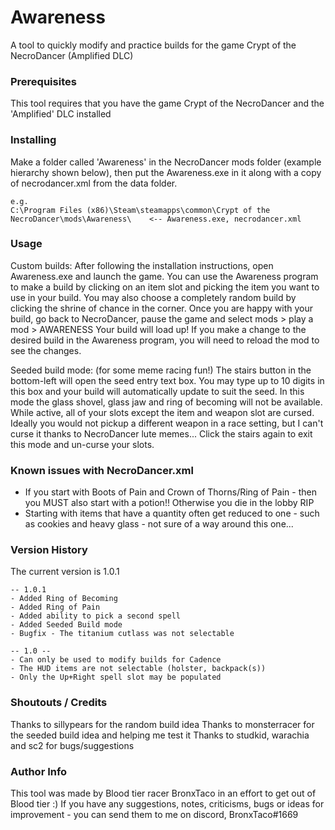 # Awareness

A tool to quickly modify and practice builds for the game Crypt of the NecroDancer (Amplified DLC)

### Prerequisites

This tool requires that you have the game Crypt of the NecroDancer and the 'Amplified' DLC installed

### Installing

Make a folder called 'Awareness' in the NecroDancer mods folder (example hierarchy shown below), then put the Awareness.exe in it along with a copy of necrodancer.xml from the data folder.

```
e.g.
C:\Program Files (x86)\Steam\steamapps\common\Crypt of the NecroDancer\mods\Awareness\    <-- Awareness.exe, necrodancer.xml
```

### Usage

Custom builds:
After following the installation instructions, open Awareness.exe and launch the game. You can use the Awareness program to make a build by clicking on an item slot and picking the item you want to use in your build. You may also choose a completely random build by clicking the shrine of chance in the corner. Once you are happy with your build, go back to NecroDancer, pause the game and select mods > play a mod > AWARENESS
Your build will load up! If you make a change to the desired build in the Awareness program, you will need to reload the mod to see the changes.

Seeded build mode: (for some meme racing fun!)
The stairs button in the bottom-left will open the seed entry text box. You may type up to 10 digits in this box and your build will automatically update to suit the seed. In this mode the glass shovel, glass jaw and ring of becoming will not be available. While active, all of your slots except the item and weapon slot are cursed. Ideally you would not pickup a different weapon in a race setting, but I can't curse it thanks to NecroDancer lute memes... Click the stairs again to exit this mode and un-curse your slots.

### Known issues with NecroDancer.xml

- If you start with Boots of Pain and Crown of Thorns/Ring of Pain - then you MUST also start with a potion!! Otherwise you die in the lobby RIP
- Starting with items that have a quantity often get reduced to one - such as cookies and heavy glass - not sure of a way around this one...

### Version History

The current version is 1.0.1

```
-- 1.0.1
- Added Ring of Becoming
- Added Ring of Pain
- Added ability to pick a second spell
- Added Seeded Build mode
- Bugfix - The titanium cutlass was not selectable
```
```
-- 1.0 --
- Can only be used to modify builds for Cadence
- The HUD items are not selectable (holster, backpack(s))
- Only the Up+Right spell slot may be populated
```

### Shoutouts / Credits

Thanks to sillypears for the random build idea
Thanks to monsterracer for the seeded build idea and helping me test it
Thanks to studkid, warachia and sc2 for bugs/suggestions

### Author Info

This tool was made by Blood tier racer BronxTaco in an effort to get out of Blood tier :)
If you have any suggestions, notes, criticisms, bugs or ideas for improvement - you can send them to me on discord, BronxTaco#1669
